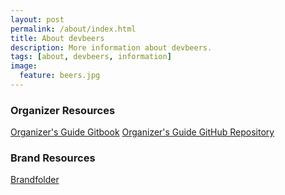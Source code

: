 ```yaml
---
layout: post
permalink: /about/index.html
title: About devbeers
description: More information about devbeers.
tags: [about, devbeers, information]
image:
  feature: beers.jpg
---
```


### Organizer Resources
[Organizer's Guide Gitbook](https://www.gitbook.com/book/heitortsergent/devbeers-guia-do-organizador/details)
[Organizer's Guide GitHub Repository](https://github.com/devbeers/organizers-guide)

### Brand Resources
[Brandfolder](http://brand.devbeers.io)